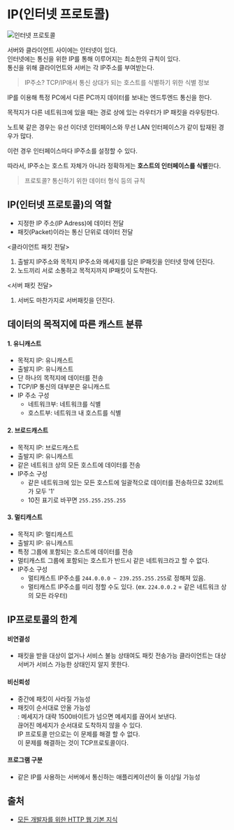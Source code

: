 # IP(인터넷 프로토콜)

![인터넷 프로토콜](https://user-images.githubusercontent.com/56298540/188794537-4662de83-5d91-4b1e-b083-d7b670cc3a34.jpg)

서버와 클라이언트 사이에는 인터넷이 있다.<br>
인터넷에는 통신을 위한 IP를 통해 이루어지는 최소한의 규칙이 있다.<br>
통신을 위해 클라이언트와 서버는 각 IP주소를 부여받는다.<br>
> IP주소? TCP/IP애서 통신 상대가 되는 호스트를 식별하기 위한 식별 정보

IP를 이용해 특정 PC에서 다른 PC까지 데이터를 보내는 엔드투엔드 통신을 한다.

목적지가 다른 네트워크에 있을 때는 경로 상에 있는 라우터가 IP 패킷을 라우팅한다.

노트북 같은 경우는 유선 이더넷 인터페이스와 무선 LAN 인터페이스가 같이 탑재된 경우가 많다.

이런 경우 인터페이스마다 IP주소를 설정할 수 있다.

따라서, IP주소는 호스트 자체가 아니라 정확하게는 **호스트의 인터페이스를 식별**한다.

> 프로토콜? 통신하기 위한 데이터 형식 등의 규칙
## IP(인터넷 프로토콜)의 역할

- 지정한 IP 주소(IP Adress)에 데이터 전달
- 패킷(Packet)이라는 통신 단위로 데이터 전달

<클라이언트 패킷 전달><br>

1. 출발지 IP주소와 목적지 IP주소와 메세지를 담은 IP패킷을 인터넷 망에 던진다.<br>
2. 노드끼리 서로 소통하고 목적지까지 IP패킷이 도착한다.

<서버 패킷 전달><br>

1. 서버도 마찬가지로 서버패킷을 던진다.

## 데이터의 목적지에 따른 캐스트 분류

#### 1. 유니캐스트
* 목적지 IP: 유니캐스트
* 출발지 IP: 유니캐스트
* 단 하나의 목적지에 데이터를 전송
* TCP/IP 통신의 대부분은 유니캐스트
* IP 주소 구성
  * 네트워크부: 네트워크를 식별
  * 호스트부: 네트워크 내 호스트를 식별


#### 2. 브로드캐스트
* 목적지 IP: 브로드캐스트
* 출발지 IP: 유니캐스트
* 같은 네트워크 상의 모든 호스트에 데이터를 전송
* IP주소 구성
  * 같은 네트워크에 있는 모든 호스트에 일괄적으로 데이터를 전송하므로 32비트가 모두 '1'
  * 10진 표기로 바꾸면 `255.255.255.255`

#### 3. 멀티캐스트
* 목적지 IP: 멀티캐스트
* 출발지 IP: 유니캐스트
* 특정 그룹에 포함되는 호스트에 데이터를 전송
* 멀티캐스트 그룹에 포함되는 호스트가 반드시 같은 네트워크라고 할 수 없다.
* IP주소 구성
  * 멀티캐스트 IP주소를 `244.0.0.0 ~ 239.255.255.255`로 정해져 있음.
  * 멀티캐스트 IP주소를 미리 정할 수도 있다. (ex. `224.0.0.2` = 같은 네트워크 상의 모든 라우터)

## IP프로토콜의 한계

#### 비연결성

- 패킷을 받을 대상이 없거나 서비스 불능 상태여도 패킷 전송가능
  클라이언트는 대상서버가 서비스 가능한 상태인지 알지 못한다.

#### 비신뢰성

- 중간에 패킷이 사라질 가능성
- 패킷이 순서대로 안올 가능성<br>
  : 메세지가 대략 1500바이트가 넘으면 메세지를 끊어서 보낸다.<br> 끊어진 메세지가 순서대로 도착하지 않을 수 있다.<br> IP 프로토콜 만으로는 이 문제를 해결 할 수 없다. <br>이 문제를 해결하는 것이 TCP프로토콜이다.

#### 프로그램 구분

- 같은 IP를 사용하는 서버에서 통신하는 애플리케이션이 둘 이상일 가능성

## 출처

- [모든 개발자를 위한 HTTP 웹 기본 지식](https://www.inflearn.com/course/http-%EC%9B%B9-%EB%84%A4%ED%8A%B8%EC%9B%8C%ED%81%AC)
